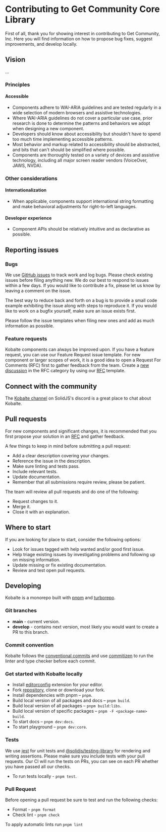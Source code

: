 # Contributing to Get Community Core Library

First of all, thank you for showing interest in contributing to Get Community, Inc. Here you will find information on how to propose bug fixes, suggest improvements, and develop locally.

## Vision

...

### Principles

#### Accessible

- Components adhere to WAI-ARIA guidelines and are tested regularly in a wide selection of modern browsers and assistive technologies.
- Where WAI-ARIA guidelines do not cover a particular use case, prior research is done to determine the patterns and behaviors we adopt when designing a new component.
- Developers should know about accessibility but shouldn't have to spend too much time implementing accessible patterns.
- Most behavior and markup related to accessibility should be abstracted, and bits that can't should be simplified where possible.
- Components are thoroughly tested on a variety of devices and assistive technology, including all major screen reader vendors (VoiceOver, JAWS, NVDA).

### Other considerations

#### Internationalization

- When applicable, components support international string formatting and make behavioral adjustments for right-to-left languages.

#### Developer experience

- Component APIs should be relatively intuitive and as declarative as possible.

## Reporting issues

### Bugs

We use [GitHub issues](https://github.com/getcommunity/roots/issues) to track work and log bugs. Please check existing issues before filing anything new. We do our best to respond to issues within a few days. If you would like to contribute a fix, please let us know by leaving a comment on the issue.

The best way to reduce back and forth on a bug is to provide a small code example exhibiting the issue along with steps to reproduce it. If you would like to work on a bugfix yourself, make sure an issue exists first.

Please follow the issue templates when filing new ones and add as much information as possible.

### Feature requests

Kobalte components can always be improved upon. If you have a feature request, you can use our Feature Request issue template. For new component or larger scopes of work, it is a good idea to open a Request For Comments (RFC) first to gather feedback from the team. Create a [new discussion](https://github.com/kobaltedev/kobalte/discussions/categories/rfc) in the RFC category by using our [RFC](https://github.com/kobaltedev/kobalte/tree/main/templates/rfc.md) template.

## Connect with the community

The [Kobalte channel](https://discord.com/channels/722131463138705510/1063803756388548709) on SolidJS's discord is a great place to chat about Kobalte.

## Pull requests

For new components and significant changes, it is recommended that you first propose your solution in an [RFC](#feature-requests) and gather feedback.

A few things to keep in mind before submitting a pull request:

- Add a clear description covering your changes.
- Reference the issue in the description.
- Make sure linting and tests pass.
- Include relevant tests.
- Update documentation.
- Remember that all submissions require review, please be patient.

The team will review all pull requests and do one of the following:

- Request changes to it.
- Merge it.
- Close it with an explanation.

## Where to start

If you are looking for place to start, consider the following options:

- Look for issues tagged with help wanted and/or good first issue.
- Help triage existing issues by investigating problems and following up on missing information.
- Update missing or fix existing documentation.
- Review and test open pull requests.

## Developing

Kobalte is a monorepo built with [pnpm](https://pnpm.io) and [turborepo](https://turbo.build/repo).

### Git branches

- **main** - current version.
- **develop** - contains next version, most likely you would want to create a PR to this branch.

### Commit convention

Kobalte follows the [conventional commits](https://www.conventionalcommits.org/en/v1.0.0/) and use [commitizen](https://github.com/commitizen/cz-cli) to run the linter and type checker before each commit.

### Get started with Kobalte locally

- Install [editorconfig](https://editorconfig.org/) extension for your editor.
- Fork [repository](https://github.com/kobaltedev/kobalte), clone or download your fork.
- Install dependencies with pnpm – `pnpm`.
- Build local version of all packages and docs – `pnpm build`.
- Build local version of all packages – `pnpm build:libs`.
- Build local version of specific packages – `pnpm -F <package-name> build`.
- To start docs – `pnpm dev:docs`.
- To start playground – `pnpm dev:core`.

### Tests

We use [jest](https://jestjs.io/) for unit tests and [@solidjs/testing-library](https://github.com/solidjs/@solidjs/testing-library) for rendering and writing assertions. Please make sure you include tests with your pull requests. Our CI will run the tests on PRs, you can see on each PR whether you have passed all our checks.

- To run tests locally - `pnpm test`.

### Pull Request

Before opening a pull request be sure to test and run the following checks:

- Format - `pnpm format`
- Check lint - `pnpm check`

To apply automatic lints run `pnpm lint`
